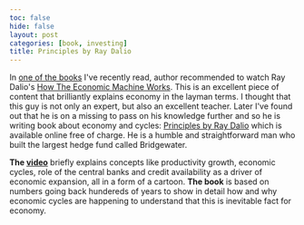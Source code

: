 ```yaml
---
toc: false
hide: false
layout: post
categories: [book, investing]
title: Principles by Ray Dalio
---
```

In [one of the books](https://finansowaforteca.pl/) I've recently read, author recommended to watch Ray Dalio's [How The Economic Machine Works](https://www.youtube.com/watch?v=PHe0bXAIuk0). This is an excellent piece of content that brilliantly explains economy in the layman terms. I thought that this guy is not only an expert, but also an excellent teacher. Later I've found out that he is on a missing to pass on his knowledge further and so he is writing book about economy and cycles: [Principles by Ray Dalio](https://www.principles.com/the-changing-world-order/) which is available online free of charge. He is a humble and straightforward man who built the largest hedge fund called Bridgewater.

**The [video](https://www.youtube.com/watch?v=PHe0bXAIuk0)** briefly explains concepts like productivity growth, economic cycles, role of the central banks and credit availability as a driver of economic expansion, all in a form of a cartoon. **The book** is based on numbers going back hundereds of years to show in detail how and why economic cycles are happening to understand that this is inevitable fact for economy.
